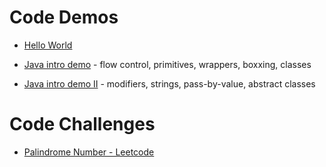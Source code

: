 # Code Demos

 - [Hello World](./Hello%20World/)
 - [Java intro demo](./java-intro) - flow control, primitives, wrappers, boxxing, classes

 - [Java intro demo II](./java-intro-II) - modifiers, strings, pass-by-value, abstract classes

# Code Challenges
 - [Palindrome Number - Leetcode](./palindrome-number)
